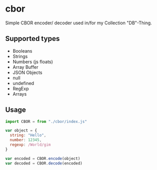 # cbor
Simple CBOR encoder/ decoder used in/for my Collection "DB"-Thing.

## Supported types
* Booleans
* Strings
* Numbers (js floats)
* Array Buffer
* JSON Objects
* null
* undefined
* RegExp
* Arrays

## Usage
```javascript
import CBOR = from "./cbor/index.js"

var object = {
  string: "Hello",
  number: 12345,
  regexp: /World/gim
}

var encoded = CBOR.encode(object)
var decoded = CBOR.decode(encoded)
```
